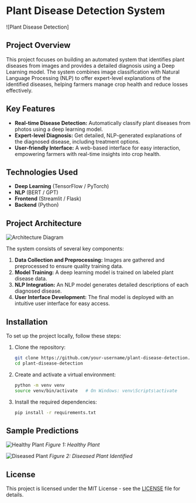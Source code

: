 # Plant Disease Detection System

![Plant Disease Detection]

## Project Overview
This project focuses on building an automated system that identifies plant diseases from images and provides a detailed diagnosis using a Deep Learning model. The system combines image classification with Natural Language Processing (NLP) to offer expert-level explanations of the identified diseases, helping farmers manage crop health and reduce losses effectively.

## Key Features
- **Real-time Disease Detection:** Automatically classify plant diseases from photos using a deep learning model.
- **Expert-level Diagnosis:** Get detailed, NLP-generated explanations of the diagnosed disease, including treatment options.
- **User-friendly Interface:** A web-based interface for easy interaction, empowering farmers with real-time insights into crop health.

## Technologies Used
- **Deep Learning** (TensorFlow / PyTorch)
- **NLP** (BERT / GPT)
- **Frontend** (Streamlit / Flask)
- **Backend** (Python)

## Project Architecture

![Architecture Diagram]()

The system consists of several key components:
1. **Data Collection and Preprocessing:** Images are gathered and preprocessed to ensure quality training data.
2. **Model Training:** A deep learning model is trained on labeled plant disease data.
3. **NLP Integration:** An NLP model generates detailed descriptions of each diagnosed disease.
4. **User Interface Development:** The final model is deployed with an intuitive user interface for easy access.

## Installation

To set up the project locally, follow these steps:

1. Clone the repository:
    ```bash
    git clone https://github.com/your-username/plant-disease-detection.git
    cd plant-disease-detection
    ```

2. Create and activate a virtual environment:
    ```bash
    python -m venv venv
    source venv/bin/activate   # On Windows: venv\Scripts\activate
    ```

3. Install the required dependencies:
    ```bash
    pip install -r requirements.txt
    ```


## Sample Predictions

![Healthy Plant]()
*Figure 1: Healthy Plant*

![Diseased Plant]()
*Figure 2: Diseased Plant Identified*


## License

This project is licensed under the MIT License - see the [LICENSE](LICENSE) file for details.
